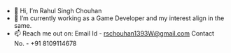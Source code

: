 - 👋 Hi, I’m Rahul Singh Chouhan
- 👀 I’m currently working as a Game Developer and my interest align in the same.
- 📫 Reach me out on:
      Email Id - rschouhan1393W@gmail.com
      Contact No. - +91 8109114678

<!---
rahul1393/rahul1393 is a ✨ special ✨ repository because its `README.md` (this file) appears on your GitHub profile.
You can click the Preview link to take a look at your changes.
--->
